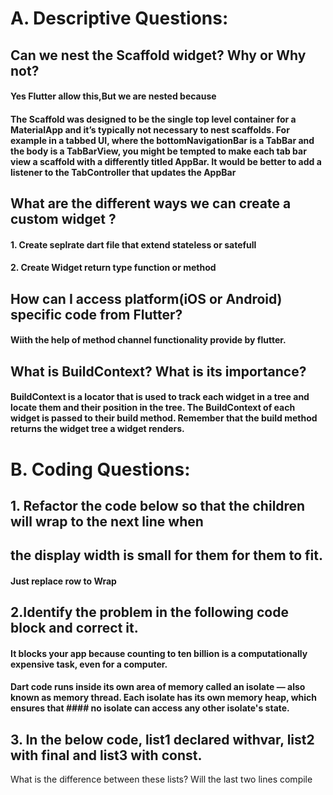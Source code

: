 # A. Descriptive Questions:
## Can we nest the Scaffold widget? Why or Why not?
#### Yes Flutter allow this,But we are nested because
#### The Scaffold was designed to be the single top level container for a MaterialApp and it’s typically not necessary to nest scaffolds. For example in a tabbed UI, where the bottomNavigationBar is a TabBar and the body is a TabBarView, you might be tempted to make each tab bar view a scaffold with a differently titled AppBar. It would be better to add a listener to the TabController that updates the AppBar
## What are the different ways we can create a custom widget ?
#### 1. Create seplrate dart file that extend stateless or satefull
####   2. Create Widget return type function or method
## How can I access platform(iOS or Android) specific code from Flutter?
#### Wiith the help of method channel functionality provide by flutter.
## What is BuildContext? What is its importance?
#### BuildContext is a locator that is used to track each widget in a tree and locate them and their position in the tree. The BuildContext of each widget is passed to their build method. Remember that the build method returns the widget tree a widget renders.

# B. Coding Questions:
## 1. Refactor the code below so that the children will wrap to the next line when
## the display width is small for them for them to fit.

#### Just replace row to Wrap

## 2.Identify the problem in the following code block and correct it.
#### It blocks your app because counting to ten billion is a computationally expensive task, even for a computer.
#### Dart code runs inside its own area of memory called an isolate — also known as memory thread. Each isolate has its own memory heap, which ensures that #### no isolate can access any other isolate's state.
 
## 3. In the below code, list1 declared withvar, list2 with final and list3 with const.
What is the difference between these lists? Will the last two lines compile 
